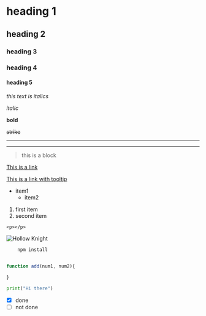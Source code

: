 # heading 1
## heading 2
### heading 3
### heading 4
#### heading 5

<!-- Italics -->
*this text is italics*

_italic_

<!-- Bold -->
**bold**

<!-- Strike Through-->
~~strike~~

<!-- Horizontal Line -->

--- 
___

<!-- Block quote -->
> this is a block

<!--  links -->
[This is a link](inserlink.com)

[This is a link with tooltip](inserlink.com "tooltip")

<!-- Unordered List -->
* item1
    * item2

<!--Ordered List-->

1. first item
2. second item

<!-- inline code block-->
`<p></p>`

<!--Images-->

![Hollow Knight](hollo.jpg)


<!-- github md-->

<!-- Bash script block -->

```bash
    npm install
    
```

<!-- JS Block-->

```javascript
function add(num1, num2){

}

```

<!-- Python block-->

```python
print("Hi there")
```


<!-- task list -->
* [x] done
* [ ] not done
